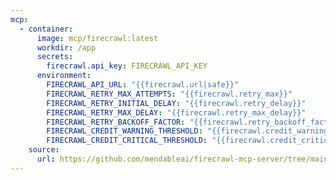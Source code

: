 ```yaml
---
mcp:
  - container:
      image: mcp/firecrawl:latest
      workdir: /app
      secrets:
        firecrawl.api_key: FIRECRAWL_API_KEY
      environment:
        FIRECRAWL_API_URL: "{{firecrawl.url|safe}}"
        FIRECRAWL_RETRY_MAX_ATTEMPTS: "{{firecrawl.retry_max}}"
        FIRECRAWL_RETRY_INITIAL_DELAY: "{{firecrawl.retry_delay}}"
        FIRECRAWL_RETRY_MAX_DELAY: "{{firecrawl.retry_max_delay}}"
        FIRECRAWL_RETRY_BACKOFF_FACTOR: "{{firecrawl.retry_backoff_factor}}"
        FIRECRAWL_CREDIT_WARNING_THRESHOLD: "{{firecrawl.credit_warning_threshold}}"
        FIRECRAWL_CREDIT_CRITICAL_THRESHOLD: "{{firecrawl.credit_critical_threshold}}"
    source:
      url: https://github.com/mendableai/firecrawl-mcp-server/tree/main
---
```

